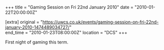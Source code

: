 +++
title = "Gaming Session on Fri 22nd January 2010"
date = "2010-01-22T20:00:00Z"

[extra]
original = "https://uwcs.co.uk/events/gaming-session-on-fri-22nd-january-2010-1474489034727/"    
end_time = "2010-01-23T08:00:00Z"
location = "DCS"
+++

First night of gaming this term.

